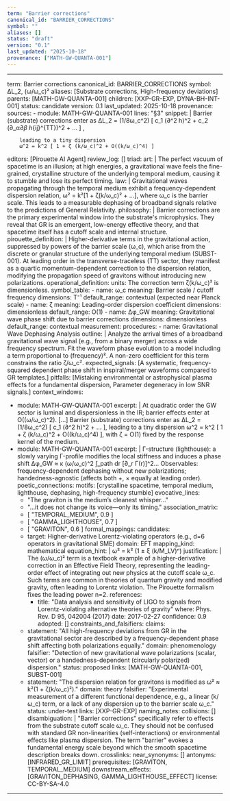 ```yaml
---
term: "Barrier corrections"
canonical_id: "BARRIER_CORRECTIONS"
symbol: ""
aliases: []
status: "draft"
version: "0.1"
last_updated: "2025-10-18"
provenance: ["MATH-GW-QUANTA-001"]
---
```


---
term: Barrier corrections
canonical_id: BARRIER_CORRECTIONS
symbol: ΔL_2, (ω/ω_c)²
aliases: [Substrate corrections, High-frequency deviations]
parents: [MATH-GW-QUANTA-001]
children: [XXP-GR-EXP, DYNA-BH-INT-001]
status: candidate
version: 0.1
last_updated: 2025-10-18
provenance:
  sources:
    - module: MATH-GW-QUANTA-001
      lines: "§3"
      snippet: |
        Barrier (substrate) corrections enter as
        ΔL_2 = (1/8ω_c^2) [ c_1 (∂^2 h)^2 + c_2 (∂_α∂_β h_{ij}^{TT})^2 + … ] ,

        leading to a tiny dispersion
        ω^2 = k^2 [ 1 + ζ (k/ω_c)^2 + O((k/ω_c)^4) ]
  editors: [Pirouette AI Agent]
  review_log: []
triad:
  art: |
    The perfect vacuum of spacetime is an illusion; at high energies, a gravitational wave feels the fine-grained, crystalline structure of the underlying temporal medium, causing it to stumble and lose its perfect timing.
  law: |
    Gravitational waves propagating through the temporal medium exhibit a frequency-dependent dispersion relation, ω² = k²[1 + ζ(k/ω_c)² + ...], where ω_c is the barrier scale. This leads to a measurable dephasing of broadband signals relative to the predictions of General Relativity.
  philosophy: |
    Barrier corrections are the primary experimental window into the substrate's microphysics. They reveal that GR is an emergent, low-energy effective theory, and that spacetime itself has a cutoff scale and internal structure.
pirouette_definition: |
  Higher-derivative terms in the gravitational action, suppressed by powers of the barrier scale (ω_c), which arise from the discrete or granular structure of the underlying temporal medium (SUBST-001). At leading order in the transverse-traceless (TT) sector, they manifest as a quartic momentum-dependent correction to the dispersion relation, modifying the propagation speed of gravitons without introducing new polarizations.
operational_definition:
  units: The correction term ζ(k/ω_c)² is dimensionless.
  symbol_table:
    - name: ω_c
      meaning: Barrier scale / cutoff frequency
      dimensions: T⁻¹
      default_range: contextual (expected near Planck scale)
    - name: ζ
      meaning: Leading-order dispersion coefficient
      dimensions: dimensionless
      default_range: O(1)
    - name: Δφ_GW
      meaning: Gravitational wave phase shift due to barrier corrections
      dimensions: dimensionless
      default_range: contextual
  measurement:
    procedures:
      - name: Gravitational Wave Dephasing Analysis
        outline: |
          Analyze the arrival times of a broadband gravitational wave signal (e.g., from a binary merger) across a wide frequency spectrum. Fit the waveform phase evolution to a model including a term proportional to (frequency)². A non-zero coefficient for this term constrains the ratio ζ/ω_c².
        expected_signals: [A systematic, frequency-squared dependent phase shift in inspiral/merger waveforms compared to GR templates.]
        pitfalls: [Mistaking environmental or astrophysical plasma effects for a fundamental dispersion, Parameter degeneracy in low SNR signals.]
context_windows:
  - module: MATH-GW-QUANTA-001
    excerpt: |
      At quadratic order the GW sector is luminal and dispersionless in the IR; barrier effects enter at O((ω/ω_c)^2). [...] Barrier (substrate) corrections enter as ΔL_2 = (1/8ω_c^2) [ c_1 (∂^2 h)^2 + … ], leading to a tiny dispersion ω^2 = k^2 [ 1 + ζ (k/ω_c)^2 + O((k/ω_c)^4) ], with ζ = O(1) fixed by the response kernel of the medium.
  - module: MATH-GW-QUANTA-001
    excerpt: |
      Γ-structure (lighthouse): a slowly varying Γ-profile modifies the local stiffness and induces a phase shift Δφ_GW ≈ κ (ω/ω_c)^2 ∫_path dr [∂_r Γ(r)]^2... Observables: frequency-dependent dephasing without new polarizations; handedness-agnostic (affects both +, × equally at leading order).
poetic_connections:
  motifs: [crystalline spacetime, temporal medium, lighthouse, dephasing, high-frequency stumble]
  evocative_lines:
    - "The graviton is the medium’s cleanest whisper..."
    - "...it does not change its voice—only its timing."
  association_matrix:
    - [ "TEMPORAL_MEDIUM", 0.9 ]
    - [ "GAMMA_LIGHTHOUSE", 0.7 ]
    - [ "GRAVITON", 0.6 ]
formal_mappings:
  candidates:
    - target: Higher-derivative Lorentz-violating operators (e.g., d=6 operators in gravitational SME)
      domain: EFT
      mapping_kind: mathematical
      equation_hint: |
        ω² = k² (1 ± ξ (k/M_LV)ⁿ)
      justification: |
        The (ω/ω_c)² term is a textbook example of a higher-derivative correction in an Effective Field Theory, representing the leading-order effect of integrating out new physics at the cutoff scale ω_c. Such terms are common in theories of quantum gravity and modified gravity, often leading to Lorentz violation. The Pirouette formalism fixes the leading power n=2.
      references:
        - title: "Data analysis and sensitivity of LIGO to signals from Lorentz-violating alternative theories of gravity"
          where: Phys. Rev. D 95, 042004 (2017)
          date: 2017-02-27
      confidence: 0.9
  adopted: []
constraints_and_falsifiers:
  claims:
    - statement: "All high-frequency deviations from GR in the gravitational sector are described by a frequency-dependent phase shift affecting both polarizations equally."
      domain: phenomenology
      falsifier: "Detection of new gravitational wave polarizations (scalar, vector) or a handedness-dependent (circularly polarized) dispersion."
      status: proposed
      links: [MATH-GW-QUANTA-001, SUBST-001]
    - statement: "The dispersion relation for gravitons is modified as ω² ≈ k²(1 + ζ(k/ω_c)²)."
      domain: theory
      falsifier: "Experimental measurement of a different functional dependence, e.g., a linear (k/ω_c) term, or a lack of any dispersion up to the barrier scale ω_c."
      status: under-test
      links: [XXP-GR-EXP]
naming_notes:
  collisions: []
  disambiguation: |
    "Barrier corrections" specifically refer to effects from the substrate cutoff scale ω_c. They should not be confused with standard GR non-linearities (self-interactions) or environmental effects like plasma dispersion. The term "barrier" evokes a fundamental energy scale beyond which the smooth spacetime description breaks down.
crosslinks:
  near_synonyms: []
  antonyms: [INFRARED_GR_LIMIT]
  prerequisites: [GRAVITON, TEMPORAL_MEDIUM]
  downstream_effects: [GRAVITON_DEPHASING, GAMMA_LIGHTHOUSE_EFFECT]
license: CC-BY-SA-4.0
---